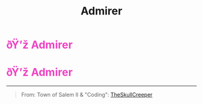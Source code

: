 ﻿---
lang: en-US
title: Admirer
prev: 
next: Captain
---
# <font color="#ee43c3">ðŸ’ž <b>Admirer</b></font> <Badge text="Power" type="tip" vertical="middle"/>
# <font color="#ee43c3">ðŸ’ž <b>Admirer</b></font> <Badge text="Power" type="tip" vertical="middle"/>
---

> From: Town of Salem II & "Coding": [TheSkullCreeper](https://github.com/Loonie-Toons)

